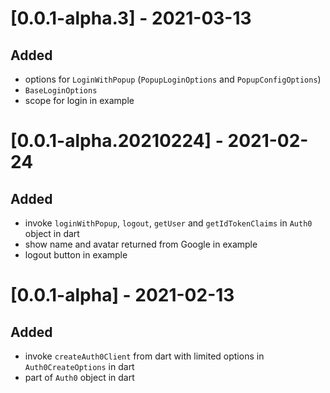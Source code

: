 # [0.0.1-alpha.3] - 2021-03-13

## Added
- options for `LoginWithPopup` (`PopupLoginOptions` and `PopupConfigOptions`)
- `BaseLoginOptions`
- scope for login in example

# [0.0.1-alpha.20210224] - 2021-02-24

## Added
- invoke `loginWithPopup`, `logout`, `getUser` and `getIdTokenClaims` in `Auth0` object in dart
- show name and avatar returned from Google in example
- logout button in example

# [0.0.1-alpha] - 2021-02-13

## Added
- invoke `createAuth0Client` from dart with limited options in `Auth0CreateOptions` in dart
- part of `Auth0` object in dart
